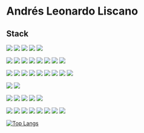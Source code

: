 # Andrés Leonardo Liscano

## Stack

![](https://img.shields.io/badge/Code-Javascript-yellow)
![](https://img.shields.io/badge/Code-NodeJs-green)
![](https://img.shields.io/badge/Code-Vue-green)
![](https://img.shields.io/badge/Code-Java-blue)
![](https://img.shields.io/badge/Code-SpringBoot-green)
</hr>

![](https://img.shields.io/badge/Test-Jest-red)
![](https://img.shields.io/badge/Test-Mocha-red)
![](https://img.shields.io/badge/Test-Cypress-blue)
![](https://img.shields.io/badge/Test-JUnit-brightgreen)
![](https://img.shields.io/badge/Test-Mockito-lightgrey)
![](https://img.shields.io/badge/Test-Postman-orange)
![](https://img.shields.io/badge/Test-Newman-orange)
![](https://img.shields.io/badge/Test-Test_Containers-8A2BE2)
</hr>

![](https://img.shields.io/badge/Serverless-AWS[Cognito]-red)
![](https://img.shields.io/badge/Serverless-AWS[Lambda]-red)
![](https://img.shields.io/badge/Serverless-AWS[APIGateway]-red)
![](https://img.shields.io/badge/Serverless-AWS[APIGateway]-red)
![](https://img.shields.io/badge/Serverless-AWS[SES]-red)
![](https://img.shields.io/badge/Serverless-AWS[SNS]-red)
![](https://img.shields.io/badge/Serverless-AWS[SQS]-red)
![](https://img.shields.io/badge/Serverless-CloudFunctions-blue)
![](https://img.shields.io/badge/Serverless-CloudRun-blue)
</hr>

![](https://img.shields.io/badge/Cloud-AWS-red)
![](https://img.shields.io/badge/Cloud-GCP-blue)
</hr>

![](https://img.shields.io/badge/DB-Mongo-green)
![](https://img.shields.io/badge/DB-MySQL-blue)
![](https://img.shields.io/badge/DB-Postgres-blue)
![](https://img.shields.io/badge/DB-Oracle-blue)
![](https://img.shields.io/badge/DB-AWS[DynamoDB]-red)
</hr>

![](https://img.shields.io/badge/Devops-Docker-blue)
![](https://img.shields.io/badge/Devops-K8s-blue)
![](https://img.shields.io/badge/Devops-AWS[pipeline]-red)
![](https://img.shields.io/badge/Devops-AWS[codebuild]-red)
![](https://img.shields.io/badge/Devops-AWS[codedeploy]-red)
![](https://img.shields.io/badge/Devops-GCP[cloudbuild]-blue)
![](https://img.shields.io/badge/Devops-Github[Actions]-orange)
![](https://img.shields.io/badge/Devops-Jenkins-yellow)

[![Top Langs](https://github-readme-stats.vercel.app/api/top-langs/?username=leoliscanoa&layout=compact)](https://github.com/anuraghazra/github-readme-stats)
